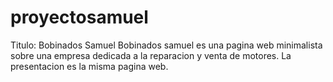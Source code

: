 # proyectosamuel
Titulo: Bobinados Samuel
Bobinados samuel es una pagina web minimalista sobre una empresa dedicada a la reparacion y venta de motores.
La presentacion es la misma pagina web.
